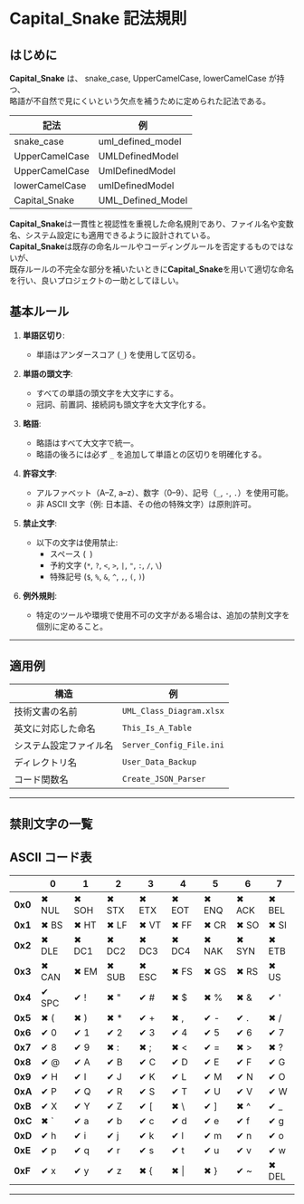 # Capital_Snake 記法規則

## はじめに

**Capital_Snake** は、 snake_case, UpperCamelCase, lowerCamelCase が持つ、  
略語が不自然で見にくいという欠点を補うために定められた記法である。

| **記法**       | **例**            |
| -------------- | ----------------- |
| snake_case     | uml_defined_model |
| UpperCamelCase | UMLDefinedModel   |
| UpperCamelCase | UmlDefinedModel   |
| lowerCamelCase | umlDefinedModel   |
| Capital_Snake  | UML_Defined_Model |

**Capital_Snake**は一貫性と視認性を重視した命名規則であり、ファイル名や変数名、システム設定にも適用できるように設計されている。  
**Capital_Snake**は既存の命名ルールやコーディングルールを否定するものではないが、  
既存ルールの不完全な部分を補いたいときに**Capital_Snake**を用いて適切な命名を行い、良いプロジェクトの一助としてほしい。

## 基本ルール

1. **単語区切り**:

   - 単語はアンダースコア (`_`) を使用して区切る。

2. **単語の頭文字**:

   - すべての単語の頭文字を大文字にする。
   - 冠詞、前置詞、接続詞も頭文字を大文字化する。

3. **略語**:

   - 略語はすべて大文字で統一。
   - 略語の後ろには必ず `_` を追加して単語との区切りを明確化する。

4. **許容文字**:

   - アルファベット（A–Z, a–z）、数字（0–9）、記号（`_`, `-`, `.`）を使用可能。
   - 非 ASCII 文字（例: 日本語、その他の特殊文字）は原則許可。

5. **禁止文字**:

   - 以下の文字は使用禁止:
     - スペース (` `)
     - 予約文字 (`*`, `?`, `<`, `>`, `|`, `"`, `:`, `/`, `\`)
     - 特殊記号 (`$`, `%`, `&`, `^`, `,`, `(`, `)`)

6. **例外規則**:
   - 特定のツールや環境で使用不可の文字がある場合は、追加の禁則文字を個別に定めること。

---

## 適用例

| **構造**               | **例**                   |
| ---------------------- | ------------------------ |
| 技術文書の名前         | `UML_Class_Diagram.xlsx` |
| 英文に対応した命名     | `This_Is_A_Table`        |
| システム設定ファイル名 | `Server_Config_File.ini` |
| ディレクトリ名         | `User_Data_Backup`       |
| コード関数名           | `Create_JSON_Parser`     |

---

## 禁則文字の一覧

## ASCII コード表

|         | 0     | 1     | 2     | 3     | 4     | 5     | 6     | 7     |
| ------- | ----- | ----- | ----- | ----- | ----- | ----- | ----- | ----- |
| **0x0** | ✖ NUL | ✖ SOH | ✖ STX | ✖ ETX | ✖ EOT | ✖ ENQ | ✖ ACK | ✖ BEL |
| **0x1** | ✖ BS  | ✖ HT  | ✖ LF  | ✖ VT  | ✖ FF  | ✖ CR  | ✖ SO  | ✖ SI  |
| **0x2** | ✖ DLE | ✖ DC1 | ✖ DC2 | ✖ DC3 | ✖ DC4 | ✖ NAK | ✖ SYN | ✖ ETB |
| **0x3** | ✖ CAN | ✖ EM  | ✖ SUB | ✖ ESC | ✖ FS  | ✖ GS  | ✖ RS  | ✖ US  |
| **0x4** | ✔ SPC | ✔ !   | ✖ "   | ✔ #   | ✖ $   | ✖ %   | ✖ &   | ✔ '   |
| **0x5** | ✖ (   | ✖ )   | ✖ \*  | ✔ +   | ✖ ,   | ✔ -   | ✔ .   | ✖ /   |
| **0x6** | ✔ 0   | ✔ 1   | ✔ 2   | ✔ 3   | ✔ 4   | ✔ 5   | ✔ 6   | ✔ 7   |
| **0x7** | ✔ 8   | ✔ 9   | ✖ :   | ✖ ;   | ✖ <   | ✔ =   | ✖ >   | ✖ ?   |
| **0x8** | ✔ @   | ✔ A   | ✔ B   | ✔ C   | ✔ D   | ✔ E   | ✔ F   | ✔ G   |
| **0x9** | ✔ H   | ✔ I   | ✔ J   | ✔ K   | ✔ L   | ✔ M   | ✔ N   | ✔ O   |
| **0xA** | ✔ P   | ✔ Q   | ✔ R   | ✔ S   | ✔ T   | ✔ U   | ✔ V   | ✔ W   |
| **0xB** | ✔ X   | ✔ Y   | ✔ Z   | ✔ [   | ✖ \\  | ✔ ]   | ✖ ^   | ✔ \_  |
| **0xC** | ✖ `   | ✔ a   | ✔ b   | ✔ c   | ✔ d   | ✔ e   | ✔ f   | ✔ g   |
| **0xD** | ✔ h   | ✔ i   | ✔ j   | ✔ k   | ✔ l   | ✔ m   | ✔ n   | ✔ o   |
| **0xE** | ✔ p   | ✔ q   | ✔ r   | ✔ s   | ✔ t   | ✔ u   | ✔ v   | ✔ w   |
| **0xF** | ✔ x   | ✔ y   | ✔ z   | ✖ {   | ✖ \|  | ✖ }   | ✔ ~   | ✖ DEL |

---
